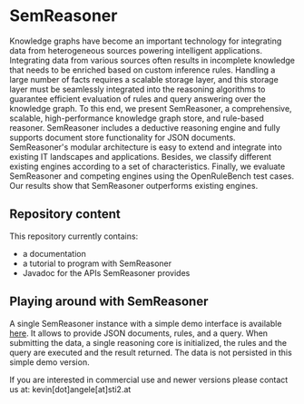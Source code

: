 # SemReasoner
Knowledge graphs have become an important technology for integrating data from heterogeneous sources powering intelligent applications. Integrating data from various sources often results in incomplete knowledge that needs to be enriched based on custom inference rules. Handling a large number of facts requires a scalable storage layer, and this storage layer must be seamlessly integrated into the reasoning algorithms to guarantee efficient evaluation of rules and query answering over the knowledge graph. To this end, we present SemReasoner, a comprehensive, scalable, high-performance knowledge graph store, and rule-based reasoner. SemReasoner includes a deductive reasoning engine and fully supports document store functionality for JSON documents. SemReasoner's modular architecture is easy to extend and integrate into existing IT landscapes and applications. Besides, we classify different existing engines according to a set of characteristics. Finally, we evaluate SemReasoner and competing engines using the OpenRuleBench test cases. Our results show that SemReasoner outperforms existing engines.

## Repository content
This repository currently contains:
- a documentation
- a tutorial to program with SemReasoner
- Javadoc for the APIs SemReasoner provides

## Playing around with SemReasoner
A single SemReasoner instance with a simple demo interface is available [here](http://phd.angele.sti2.at). It allows to provide JSON documents, rules, and a query. When submitting the data, a single reasoning core is initialized, the rules and the query are executed and the result returned. The data is not persisted in this simple demo version.

If you are interested in commercial use and newer versions please contact us at: kevin[dot]angele[at]sti2.at
